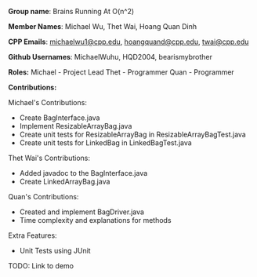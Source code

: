 **Group name**: Brains Running At O(n^2)

**Member Names**: Michael Wu, Thet Wai, Hoang Quan Dinh

**CPP Emails**: michaelwu1@cpp.edu, hoangquand@cpp.edu, twai@cpp.edu

**Github Usernames**: MichaelWuhu, HQD2004, bearismybrother

**Roles:**
Michael - Project Lead
Thet - Programmer
Quan - Programmer

**Contributions:**

Michael's Contributions:
- Create BagInterface.java
- Implement ResizableArrayBag.java
- Create unit tests for ResizableArrayBag in ResizableArrayBagTest.java
- Create unit tests for LinkedBag in LinkedBagTest.java

Thet Wai's Contributions:
- Added javadoc to the BagInterface.java
- Create LinkedArrayBag.java

Quan's Contributions:
- Created and implement BagDriver.java
- Time complexity and explanations for methods

Extra Features:
- Unit Tests using JUnit

TODO: Link to demo
